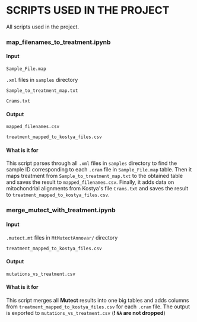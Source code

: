 # SCRIPTS USED IN THE PROJECT
All scripts used in the project.

### map_filenames_to_treatment.ipynb
#### Input
`Sample_File.map`

`.xml` files in `samples` directory

`Sample_to_treatment_map.txt`

`Crams.txt`

#### Output
`mapped_filenames.csv`

`treatment_mapped_to_kostya_files.csv`

#### What is it for
This script parses through all `.xml` files in `samples` directory to find the sample ID corresponding to each `.cram` file in `Sample_File.map` table.  Then it maps treatment from `Sample_to_treatment_map.txt` to the obtained table and saves the result to `mapped_filenames.csv`. Finally, it adds data on mitochondrial alignments from Kostya's file `Crams.txt` and saves the result to `treatment_mapped_to_kostya_files.csv`.



### merge_mutect_with_treatment.ipynb	
#### Input
`.mutect.mt` files in `MtMutectAnnovar/` directory

`treatment_mapped_to_kostya_files.csv`

#### Output
`mutations_vs_treatment.csv`

#### What is it for
This script merges all **Mutect** results into  one big tables and adds columns from `treatment_mapped_to_kostya_files.csv` for each `.cram` file. The output is exported to `mutations_vs_treatment.csv` (__! `NA` are not dropped__)
